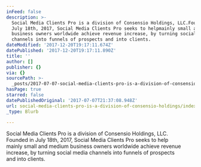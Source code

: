 ```yaml
---
inFeed: false
description: >-
  Social Media Clients Pro is a division of Consensio Holdings, LLC.Founded in
  July 18th, 2017, Social Media Clients Pro seeks to helpmainly small and medium
  business owners worldwide achieve revenue increase, by turning social media
  channels into funnels of prospects and into clients.
dateModified: '2017-12-20T19:17:11.674Z'
datePublished: '2017-12-20T19:17:11.890Z'
title: ''
author: []
publisher: {}
via: {}
sourcePath: >-
  _posts/2017-07-07-social-media-clients-pro-is-a-division-of-consensio-holdings.md
hasPage: true
starred: false
datePublishedOriginal: '2017-07-07T21:37:08.948Z'
url: social-media-clients-pro-is-a-division-of-consensio-holdings/index.html
_type: Blurb

---
```

Social Media Clients Pro is a division of Consensio Holdings, LLC.  
Founded in July 18th, 2017, Social Media Clients Pro seeks to help  
mainly small and medium business owners worldwide achieve revenue   
increase, by turning social media channels into funnels of prospects   
and into clients.